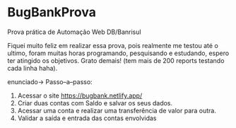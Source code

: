 # BugBankProva
Prova prática de Automação Web DB/Banrisul

Fiquei muito feliz em realizar essa prova, pois realmente me testou até o ultimo,
foram muitas horas programando, pesquisando e estudando, espero ter atingido os 
objetivos. Grato demais! (tem mais de 200 reports testando cada linha haha).

enunciado->
Passo–a–passo:
1. Acessar o site https://bugbank.netlify.app/
2. Criar duas contas com Saldo e salvar os seus dados.
3. Acessar uma conta e realizar uma transferência de valor para outra.
4. Validar a saída e entrada das contas envolvidas
